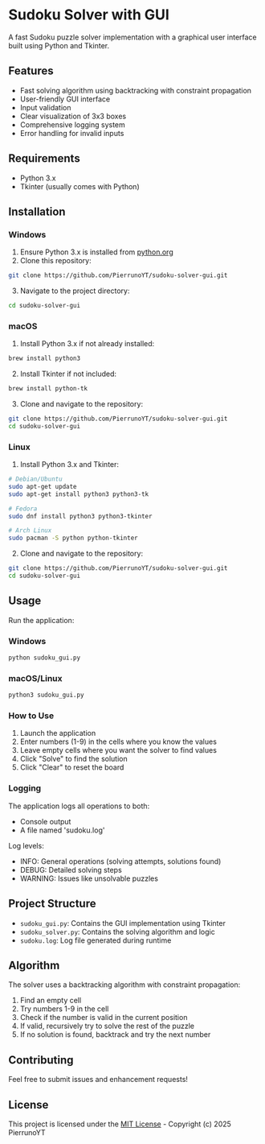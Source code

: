 # Sudoku Solver with GUI

A fast Sudoku puzzle solver implementation with a graphical user interface built using Python and Tkinter.

## Features

- Fast solving algorithm using backtracking with constraint propagation
- User-friendly GUI interface
- Input validation
- Clear visualization of 3x3 boxes
- Comprehensive logging system
- Error handling for invalid inputs

## Requirements

- Python 3.x
- Tkinter (usually comes with Python)

## Installation

### Windows
1. Ensure Python 3.x is installed from [python.org](https://python.org)
2. Clone this repository:
```bash
git clone https://github.com/PierrunoYT/sudoku-solver-gui.git
```
3. Navigate to the project directory:
```bash
cd sudoku-solver-gui
```

### macOS
1. Install Python 3.x if not already installed:
```bash
brew install python3
```
2. Install Tkinter if not included:
```bash
brew install python-tk
```
3. Clone and navigate to the repository:
```bash
git clone https://github.com/PierrunoYT/sudoku-solver-gui.git
cd sudoku-solver-gui
```

### Linux
1. Install Python 3.x and Tkinter:
```bash
# Debian/Ubuntu
sudo apt-get update
sudo apt-get install python3 python3-tk

# Fedora
sudo dnf install python3 python3-tkinter

# Arch Linux
sudo pacman -S python python-tkinter
```
2. Clone and navigate to the repository:
```bash
git clone https://github.com/PierrunoYT/sudoku-solver-gui.git
cd sudoku-solver-gui
```

## Usage

Run the application:

### Windows
```bash
python sudoku_gui.py
```

### macOS/Linux
```bash
python3 sudoku_gui.py
```

### How to Use

1. Launch the application
2. Enter numbers (1-9) in the cells where you know the values
3. Leave empty cells where you want the solver to find values
4. Click "Solve" to find the solution
5. Click "Clear" to reset the board

### Logging

The application logs all operations to both:
- Console output
- A file named 'sudoku.log'

Log levels:
- INFO: General operations (solving attempts, solutions found)
- DEBUG: Detailed solving steps
- WARNING: Issues like unsolvable puzzles

## Project Structure

- `sudoku_gui.py`: Contains the GUI implementation using Tkinter
- `sudoku_solver.py`: Contains the solving algorithm and logic
- `sudoku.log`: Log file generated during runtime

## Algorithm

The solver uses a backtracking algorithm with constraint propagation:
1. Find an empty cell
2. Try numbers 1-9 in the cell
3. Check if the number is valid in the current position
4. If valid, recursively try to solve the rest of the puzzle
5. If no solution is found, backtrack and try the next number

## Contributing

Feel free to submit issues and enhancement requests!

## License

This project is licensed under the [MIT License](LICENSE) - Copyright (c) 2025 PierrunoYT
